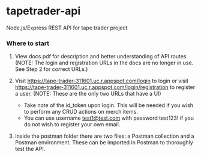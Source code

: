 # tapetrader-api
Node.js/Express REST API for tape trader project

### Where to start
1. View docs.pdf for description and better understanding of API routes. (NOTE: The login and registration URLs in the docs are no longer in use. See Step 2 for correct URLs.)
2. Visit https://tape-trader-311601.uc.r.appspot.com/login to login or visit https://tape-trader-311601.uc.r.appspot.com/login/registration to register a user. (NOTE: These are the only two URLs that have a UI)
 
   - Take note of the id_token upon login. This will be needed if you wish to perform any CRUD actions on merch items. 
   - You can use username test1@test.com with password test123! if you do not wish to register your own email.

3. Inside the postman folder there are two files: a Postman collection and a Postman environment. These can be imported in Postman to thoroughly test the API.
